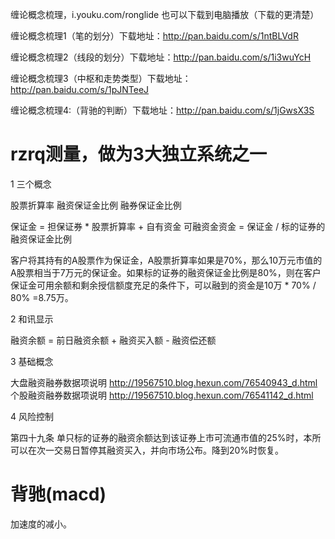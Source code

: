 
缠论概念梳理，i.youku.com/ronglide 也可以下载到电脑播放（下载的更清楚）

缠论概念梳理1（笔的划分）下载地址：http://pan.baidu.com/s/1ntBLVdR

缠论概念梳理2（线段的划分）下载地址：http://pan.baidu.com/s/1i3wuYcH

缠论概念梳理3（中枢和走势类型）下载地址：http://pan.baidu.com/s/1pJNTeeJ

缠论概念梳理4:（背驰的判断）下载地址：http://pan.baidu.com/s/1jGwsX3S


# rzrq测量，做为3大独立系统之一

  1 三个概念

  股票折算率 融资保证金比例  融券保证金比例

  保证金 = 担保证券 * 股票折算率 + 自有资金
  可融资金资金 = 保证金 / 标的证券的融资保证金比例

  客户将其持有的A股票作为保证金，A股票折算率如果是70%，那么10万元市值的
  A股票相当于7万元的保证金。如果标的证券的融资保证金比例是80%，则在客户
  保证金可用余额和剩余授信额度充足的条件下，可以融到的资金是10万 * 70% / 80%
  =8.75万。

  2 和讯显示
 
  融资余额 = 前日融资余额 + 融资买入额 - 融资偿还额

  3 基础概念

  大盘融资融券数据项说明
  http://19567510.blog.hexun.com/76540943_d.html
  个股融资融券数据项说明
  http://19567510.blog.hexun.com/76541142_d.html

  4 风险控制

  第四十九条 单只标的证券的融资余额达到该证券上市可流通市值的25%时，本所
  可以在次一交易日暂停其融资买入，并向市场公布。降到20%时恢复。

# 背驰(macd)

  加速度的减小。

